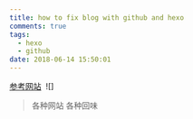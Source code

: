 ```yaml
---
title: how to fix blog with github and hexo
comments: true
tags:
  - hexo
  - github
date: 2018-06-14 15:50:01
---
```


[参考网站](http://blog.51cto.com/sihai/2070984)
![<textarea></textarea>](/path/to/img.jpg "Optional title")
![]
[](link)
[]()
>
>各种网站
>各种回味